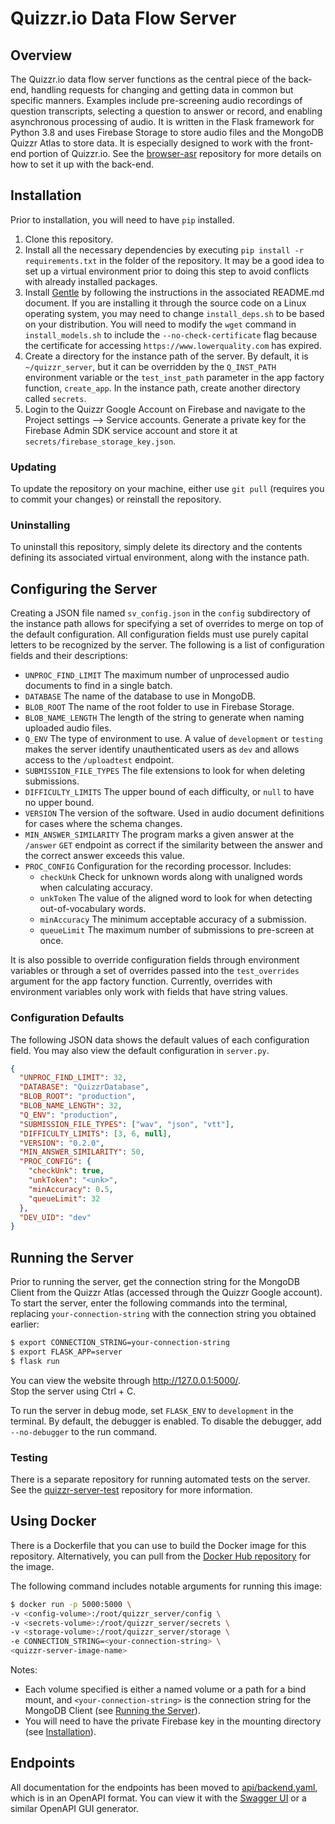 # Quizzr.io Data Flow Server

## Overview
The Quizzr.io data flow server functions as the central piece of the back-end, handling requests for changing and getting data in common but specific manners. Examples include pre-screening audio recordings of question transcripts, selecting a question to answer or record, and enabling asynchronous processing of audio. It is written in the Flask framework for Python 3.8 and uses Firebase Storage to store audio files and the MongoDB Quizzr Atlas to store data. It is especially designed to work with the front-end portion of Quizzr.io. See the [browser-asr](https://github.com/UMD-Summer-2021-ASR/browser-asr) repository for more details on how to set it up with the back-end.

## Installation
Prior to installation, you will need to have `pip` installed.
1. Clone this repository.
1. Install all the necessary dependencies by executing `pip install -r requirements.txt` in the folder of the repository. It may be a good idea to set up a virtual environment prior to doing this step to avoid conflicts with already installed packages.
1. Install [Gentle](https://github.com/lowerquality/gentle) by following the instructions in the associated README.md document. If you are installing it through the source code on a Linux operating system, you may need to change `install_deps.sh` to be based on your distribution. You will need to modify the `wget` command in `install_models.sh` to include the `--no-check-certificate` flag because the certificate for accessing `https://www.lowerquality.com` has expired.
1. Create a directory for the instance path of the server. By default, it is `~/quizzr_server`, but it can be overridden by the `Q_INST_PATH` environment variable or the `test_inst_path` parameter in the app factory function, `create_app`. In the instance path, create another directory called `secrets`.
1. Login to the Quizzr Google Account on Firebase and navigate to the Project settings --> Service accounts. Generate a private key for the Firebase Admin SDK service account and store it at `secrets/firebase_storage_key.json`.

### Updating
To update the repository on your machine, either use `git pull` (requires you to commit your changes) or reinstall the repository.

### Uninstalling
To uninstall this repository, simply delete its directory and the contents defining its associated virtual environment, along with the instance path.

## Configuring the Server
Creating a JSON file named `sv_config.json` in the `config` subdirectory of the instance path allows for specifying a set of overrides to merge on top of the default configuration.
 All configuration fields must use purely capital letters to be recognized by the server. The following is a list of configuration fields and their descriptions:
* `UNPROC_FIND_LIMIT` The maximum number of unprocessed audio documents to find in a single batch.
* `DATABASE` The name of the database to use in MongoDB.
* `BLOB_ROOT` The name of the root folder to use in Firebase Storage.
* `BLOB_NAME_LENGTH` The length of the string to generate when naming uploaded audio files.
* `Q_ENV` The type of environment to use. A value of `development` or `testing` makes the server identify unauthenticated users as `dev` and allows access to the `/uploadtest` endpoint.
* `SUBMISSION_FILE_TYPES` The file extensions to look for when deleting submissions.
* `DIFFICULTY_LIMITS` The upper bound of each difficulty, or `null` to have no upper bound.
* `VERSION` The version of the software. Used in audio document definitions for cases where the schema changes.
* `MIN_ANSWER_SIMILARITY` The program marks a given answer at the `/answer` `GET` endpoint as correct if the similarity between the answer and the correct answer exceeds this value.
* `PROC_CONFIG` Configuration for the recording processor. Includes:
  * `checkUnk` Check for unknown words along with unaligned words when calculating accuracy.
  * `unkToken` The value of the aligned word to look for when detecting out-of-vocabulary words.
  * `minAccuracy` The minimum acceptable accuracy of a submission.
  * `queueLimit` The maximum number of submissions to pre-screen at once.

It is also possible to override configuration fields through environment variables or through a set of overrides passed into the `test_overrides` argument for the app factory function. Currently, overrides with environment variables only work with fields that have string values.

### Configuration Defaults
The following JSON data shows the default values of each configuration field. You may also view the default configuration in `server.py`.
```json
{
  "UNPROC_FIND_LIMIT": 32,
  "DATABASE": "QuizzrDatabase",
  "BLOB_ROOT": "production",
  "BLOB_NAME_LENGTH": 32,
  "Q_ENV": "production",
  "SUBMISSION_FILE_TYPES": ["wav", "json", "vtt"],
  "DIFFICULTY_LIMITS": [3, 6, null],
  "VERSION": "0.2.0",
  "MIN_ANSWER_SIMILARITY": 50,
  "PROC_CONFIG": {
    "checkUnk": true,
    "unkToken": "<unk>",
    "minAccuracy": 0.5,
    "queueLimit": 32
  },
  "DEV_UID": "dev"
}
```

## Running the Server
Prior to running the server, get the connection string for the MongoDB Client from the Quizzr Atlas (accessed through the Quizzr Google account). \
To start the server, enter the following commands into the terminal, replacing `your-connection-string` with the connection string you obtained earlier:
```bash
$ export CONNECTION_STRING=your-connection-string
$ export FLASK_APP=server
$ flask run
```
You can view the website through http://127.0.0.1:5000/. \
Stop the server using Ctrl + C.

To run the server in debug mode, set `FLASK_ENV` to `development` in the terminal. By default, the debugger is enabled. To disable the debugger, add `--no-debugger` to the run command.

### Testing
There is a separate repository for running automated tests on the server. See the [quizzr-server-test](https://github.com/UMD-Summer-2021-ASR/quizzr-server-test) repository for more information.

## Using Docker
There is a Dockerfile that you can use to build the Docker image for this repository. Alternatively, you can pull from the [Docker Hub repository](https://hub.docker.com/r/chrisrapp999/quizzr_server) for the image.

The following command includes notable arguments for running this image:
  ```bash
  $ docker run -p 5000:5000 \
  -v <config-volume>:/root/quizzr_server/config \
  -v <secrets-volume>:/root/quizzr_server/secrets \
  -v <storage-volume>:/root/quizzr_server/storage \
  -e CONNECTION_STRING=<your-connection-string> \
  <quizzr-server-image-name>
  ```
Notes:
* Each volume specified is either a named volume or a path for a bind mount, and `<your-connection-string>` is the connection string for the MongoDB Client (see [Running the Server](#Running-the-Server)).
* You will need to have the private Firebase key in the mounting directory (see [Installation](#Installation)).

## Endpoints
All documentation for the endpoints has been moved to [api/backend.yaml](api/backend.yaml), which is in an OpenAPI format. You can view it with the [Swagger UI](https://swagger.io/tools/swagger-ui/) or a similar OpenAPI GUI generator.